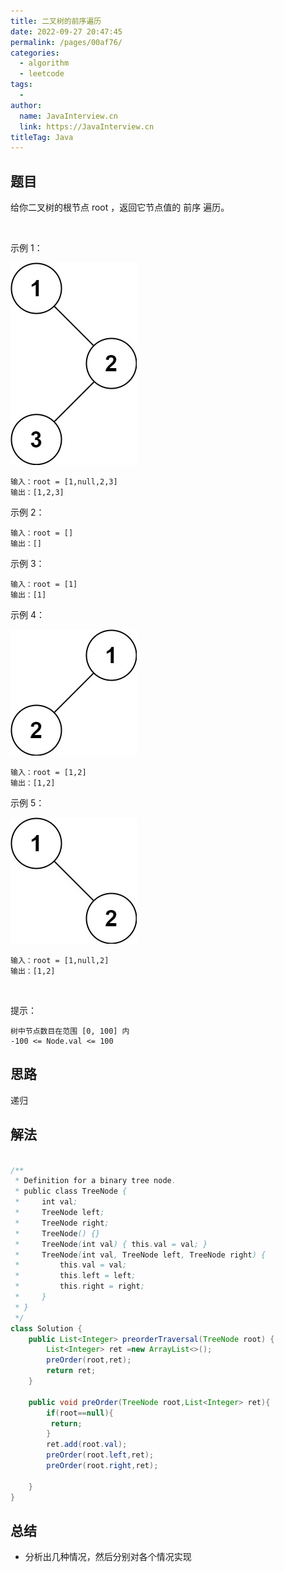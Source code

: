 ```yaml
---
title: 二叉树的前序遍历
date: 2022-09-27 20:47:45
permalink: /pages/00af76/
categories:
  - algorithm
  - leetcode
tags:
  - 
author: 
  name: JavaInterview.cn
  link: https://JavaInterview.cn
titleTag: Java
---
```


## 题目

给你二叉树的根节点 root ，返回它节点值的 前序 遍历。

 

示例 1：

![](../../../media/pictures/leetcode/inorder_1.jpeg)

    输入：root = [1,null,2,3]
    输出：[1,2,3]
示例 2：

    输入：root = []
    输出：[]
示例 3：

    输入：root = [1]
    输出：[1]
示例 4：

![](../../../media/pictures/leetcode/inorder_5.jpeg)

    输入：root = [1,2]
    输出：[1,2]
示例 5：

![](../../../media/pictures/leetcode/inorder_4.jpeg)

    输入：root = [1,null,2]
    输出：[1,2]
 

提示：

    树中节点数目在范围 [0, 100] 内
    -100 <= Node.val <= 100

## 思路

递归

## 解法
```java

/**
 * Definition for a binary tree node.
 * public class TreeNode {
 *     int val;
 *     TreeNode left;
 *     TreeNode right;
 *     TreeNode() {}
 *     TreeNode(int val) { this.val = val; }
 *     TreeNode(int val, TreeNode left, TreeNode right) {
 *         this.val = val;
 *         this.left = left;
 *         this.right = right;
 *     }
 * }
 */
class Solution {
    public List<Integer> preorderTraversal(TreeNode root) {
        List<Integer> ret =new ArrayList<>();
        preOrder(root,ret);
        return ret;
    }

    public void preOrder(TreeNode root,List<Integer> ret){
        if(root==null){
         return;
        }
        ret.add(root.val);
        preOrder(root.left,ret);
        preOrder(root.right,ret);

    }
}
```

## 总结

- 分析出几种情况，然后分别对各个情况实现 
